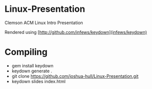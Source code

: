 Linux-Presentation
==================

Clemson ACM Linux Intro Presentation

Rendered using [http://github.com/infews/keydown](infews/keydown)

# Compiling
* gem install keydown
* keydown generate .
* git clone https://github.com/joshua-hull/Linux-Presentation.git
* keydown slides index.html
